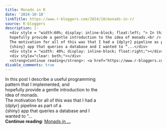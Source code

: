 ```yaml
---
title: Monads in R
date: '2024-10-18'
linkTitle: https://www.r-bloggers.com/2024/10/monads-in-r/
source: R-bloggers
description: |-
  <div style = "width:60%; display: inline-block; float:left; "> In this post I describe a useful programming pattern that I implemented, and<br />
  hopefully provide a gentle introduction to the idea of monads.<br />
  The motivation for all of this was that I had a {dplyr} pipeline as part of a<br />
  {shiny} app that queries a database and I wanted to “...</div>
  <div style = "width: 40%; display: inline-block; float:right;"></div>
  <div style="clear: both;"></div>
  <strong>Continue reading</strong>: <a href="https://www.r-bloggers.com/2024/10/monads-in-r/">Monads in ...
disable_comments: true
---
```

<div style = "width:60%; display: inline-block; float:left; "> In this post I describe a useful programming pattern that I implemented, and<br />
hopefully provide a gentle introduction to the idea of monads.<br />
The motivation for all of this was that I had a {dplyr} pipeline as part of a<br />
{shiny} app that queries a database and I wanted to “...</div>
<div style = "width: 40%; display: inline-block; float:right;"></div>
<div style="clear: both;"></div>
<strong>Continue reading</strong>: <a href="https://www.r-bloggers.com/2024/10/monads-in-r/">Monads in ...